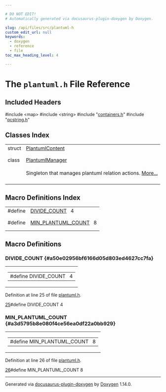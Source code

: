 ```yaml
---

# DO NOT EDIT!
# Automatically generated via docusaurus-plugin-doxygen by Doxygen.

slug: /api/files/src/plantuml-h
custom_edit_url: null
keywords:
  - doxygen
  - reference
  - file
toc_max_heading_level: 4

---
```


<div class="doxyPage">

# The `plantuml.h` File Reference



## Included Headers

<div class="doxyIncludesList">#include &lt;map&gt;
#include &lt;string&gt;
#include "<a href="/web-doxygen/docs/api/files/src/containers-h">containers.h</a>"
#include "<a href="/web-doxygen/docs/api/files/src/qcstring-h">qcstring.h</a>"
</div>

## Classes Index

<table class="doxyMembersIndex">

<tr class="doxyMemberIndexItem">
<td class="doxyMemberIndexItemType" align="left" valign="top">struct</td>
<td class="doxyMemberIndexItemName" align="left" valign="top"><a href="/web-doxygen/docs/api/structs/plantumlcontent">PlantumlContent</a></td>
</tr>
<tr class="doxyMemberIndexDescription">
<td class="doxyMemberIndexDescriptionLeft"></td>
<td class="doxyMemberIndexDescriptionRight">
</td>
</tr>
<tr class="doxyMemberIndexSeparator">
<td class="doxyMemberIndexSeparator" colspan="2"></td>
</tr>

<tr class="doxyMemberIndexItem">
<td class="doxyMemberIndexItemType" align="left" valign="top">class</td>
<td class="doxyMemberIndexItemName" align="left" valign="top"><a href="/web-doxygen/docs/api/classes/plantumlmanager">PlantumlManager</a></td>
</tr>
<tr class="doxyMemberIndexDescription">
<td class="doxyMemberIndexDescriptionLeft"></td>
<td class="doxyMemberIndexDescriptionRight">
<p>Singleton that manages plantuml relation actions. <a href="/web-doxygen/docs/api/classes/plantumlmanager/#details">More...</a></p>
</td>
</tr>
<tr class="doxyMemberIndexSeparator">
<td class="doxyMemberIndexSeparator" colspan="2"></td>
</tr>

</table>

## Macro Definitions Index

<table class="doxyMembersIndex">

<tr class="doxyMemberIndexItem">
<td class="doxyMemberIndexItemType" align="left" valign="top">#define</td>
<td class="doxyMemberIndexItemName" align="left" valign="top"><a href="#a50e02956bf6166d05d803ed4627cc7fa">DIVIDE_COUNT</a>&nbsp;&nbsp;&nbsp;4</td>
</tr>
<tr class="doxyMemberIndexDescription">
<td class="doxyMemberIndexDescriptionLeft"></td>
<td class="doxyMemberIndexDescriptionRight">
</td>
</tr>
<tr class="doxyMemberIndexSeparator">
<td class="doxyMemberIndexSeparator" colspan="2"></td>
</tr>

<tr class="doxyMemberIndexItem">
<td class="doxyMemberIndexItemType" align="left" valign="top">#define</td>
<td class="doxyMemberIndexItemName" align="left" valign="top"><a href="#a3d5795b8e080f4ce56ea0df22a0bb929">MIN_PLANTUML_COUNT</a>&nbsp;&nbsp;&nbsp;8</td>
</tr>
<tr class="doxyMemberIndexDescription">
<td class="doxyMemberIndexDescriptionLeft"></td>
<td class="doxyMemberIndexDescriptionRight">
</td>
</tr>
<tr class="doxyMemberIndexSeparator">
<td class="doxyMemberIndexSeparator" colspan="2"></td>
</tr>

</table>


<div class="doxySectionDef">

## Macro Definitions

### DIVIDE&#95;COUNT {#a50e02956bf6166d05d803ed4627cc7fa}

<div class="doxyMemberItem">
<div class="doxyMemberProto">
<table class="doxyMemberLabels">
<tr class="doxyMemberLabels">
<td class="doxyMemberLabelsLeft">
<table class="doxyMemberName">
<tr>
<td class="doxyMemberName">#define DIVIDE_COUNT&nbsp;&nbsp;&nbsp;4</td>
</tr>
</table>
</td>
</tr>
</table>
</div>
<div class="doxyMemberDoc">


<p>Definition at line 25 of file <a href="/web-doxygen/docs/api/files/src/plantuml-h">plantuml.h</a>.</p>

<div class="doxyProgramListing">

<div class="doxyCodeLine"><span class="doxyLineNumber"><a href="#a50e02956bf6166d05d803ed4627cc7fa">25</a></span><span class="doxyLineContent"><span class="doxyHighlightPreprocessor">#define DIVIDE_COUNT            4</span></span></div>

</div>

</div>
</div>

### MIN&#95;PLANTUML&#95;COUNT {#a3d5795b8e080f4ce56ea0df22a0bb929}

<div class="doxyMemberItem">
<div class="doxyMemberProto">
<table class="doxyMemberLabels">
<tr class="doxyMemberLabels">
<td class="doxyMemberLabelsLeft">
<table class="doxyMemberName">
<tr>
<td class="doxyMemberName">#define MIN_PLANTUML_COUNT&nbsp;&nbsp;&nbsp;8</td>
</tr>
</table>
</td>
</tr>
</table>
</div>
<div class="doxyMemberDoc">


<p>Definition at line 26 of file <a href="/web-doxygen/docs/api/files/src/plantuml-h">plantuml.h</a>.</p>

<div class="doxyProgramListing">

<div class="doxyCodeLine"><span class="doxyLineNumber"><a href="#a3d5795b8e080f4ce56ea0df22a0bb929">26</a></span><span class="doxyLineContent"><span class="doxyHighlightPreprocessor">#define MIN_PLANTUML_COUNT      8</span></span></div>

</div>

</div>
</div>

</div>

<hr/>

<p class="doxyGeneratedBy">Generated via <a href="https://github.com/xpack/docusaurus-plugin-doxygen">docusaurus-plugin-doxygen</a> by <a href="https://www.doxygen.nl">Doxygen</a> 1.14.0.</p>

</div>
